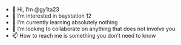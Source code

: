 - 👋 Hi, I’m @gy1ta23
- 👀 I’m interested in baystation 12
- 🌱 I’m currently learning absolutely nothing
- 💞️ I’m looking to collaborate on anything that does not involve you
- 📫 How to reach me is something you don't need to know

<!---
gy1ta23/gy1ta23 is a ✨ special ✨ repository because its `README.md` (this file) appears on your GitHub profile.
You can click the Preview link to take a look at your changes.
--->
